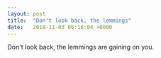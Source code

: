 ```yaml
---
layout: post
title:  "Don't look back, the lemmings"
date:   2018-11-03 06:16:04 +0000
---
```

Don't look back, the lemmings are gaining on you.

